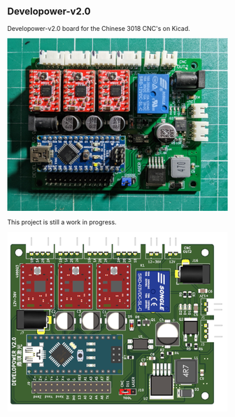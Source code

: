 ## Developower-v2.0

Developower-v2.0 board for the Chinese 3018 CNC's on Kicad.

<img src="misc/developower-v2.0.jpg" width="600">

This project is still a work in progress.

<img src="misc/board.png" width="600">
